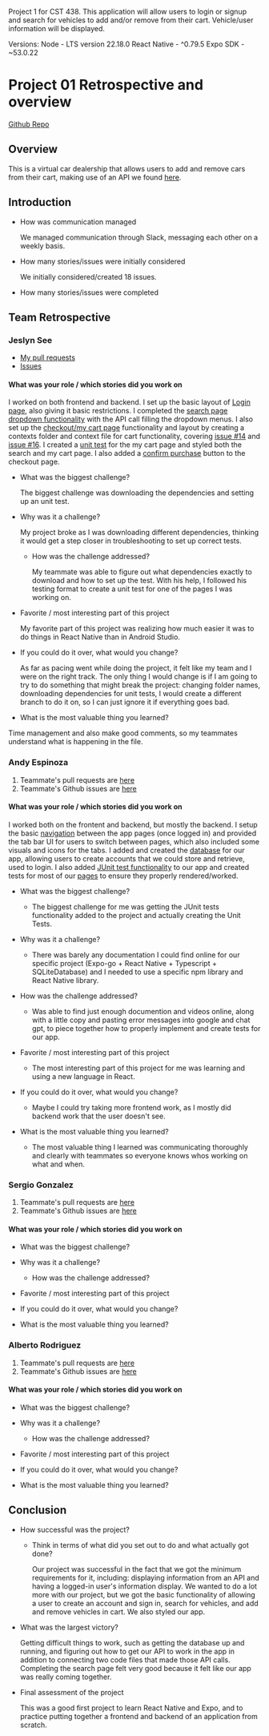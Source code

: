 Project 1 for CST 438. This application will allow users to login or signup and search for vehicles to add and/or remove from their cart. Vehicle/user information will be displayed. 

Versions: 
Node - LTS version 22.18.0
React Native - ^0.79.5
Expo SDK - ~53.0.22

# Project 01 Retrospective and overview

<!-- [Video Walkthrough](https://www.youtube.com/watch?v=o-YBDTqX_ZU) -->
<!-- Ads have really ruined rick-rolling. -->
[Github Repo](https://github.com/jVtec1/cst438_project1)

## Overview
This is a virtual car dealership that allows users to add and remove cars from their cart, making use of an API we found [here](https://www.auto.dev/).

## Introduction

* How was communication managed

  We managed communication through Slack, messaging each other on a weekly basis.
* How many stories/issues were initially considered

  We initially considered/created 18 issues.
* How many stories/issues were completed

## Team Retrospective

### Jeslyn See

- [My pull requests](https://github.com/pulls?q=is%3Apr+archived%3Afalse+is%3Aclosed+author%3Ajeslynsee+repo%3AjVtec1%2Fcst438_project1)
- [Issues](https://github.com/jVtec1/cst438_project1/issues)

#### What was your role / which stories did you work on
I worked on both frontend and backend. I set up the basic layout of [Login page](https://github.com/jVtec1/cst438_project1/issues/2), also giving it basic restrictions. I completed the [search page dropdown functionality](https://github.com/jVtec1/cst438_project1/issues/9) with the API call filling the dropdown menus. I also set up the [checkout/my cart page](https://github.com/jVtec1/cst438_project1/issues/8) functionality and layout by creating a contexts folder and context file for cart functionality, covering [issue #14](https://github.com/jVtec1/cst438_project1/issues/14) and [issue #16](https://github.com/jVtec1/cst438_project1/issues/16). I created a [unit test](https://github.com/jVtec1/cst438_project1/issues/35) for the my cart page and styled both the search and my cart page. I also added a [confirm purchase](https://github.com/jVtec1/cst438_project1/issues/33) button to the checkout page. 

+ What was the biggest challenge?

  The biggest challenge was downloading the dependencies and setting up an unit test. 
+ Why was it a challenge?

  My project broke as I was downloading different dependencies, thinking it would get a step closer in troubleshooting to set up correct tests. 
  + How was the challenge addressed?

    My teammate was able to figure out what dependencies exactly to download and how to set up the test. With his help, I followed his testing format to create a unit test for one of the pages I was working on. 
+ Favorite / most interesting part of this project

  My favorite part of this project was realizing how much easier it was to do things in React Native than in Android Studio. 
+ If you could do it over, what would you change?

  As far as pacing went while doing the project, it felt like my team and I were on the right track. The only thing I would change is if I am going to try to do something that might break the project: changing folder names, downloading dependencies for unit tests, I would create a different branch to do it on, so I can just ignore it if everything goes bad. 
+ What is the most valuable thing you learned?

Time management and also make good comments, so my teammates understand what is happening in the file.

### Andy Espinoza 
1. Teammate's pull requests are [here](https://github.com/jVtec1/cst438_project1/pulls?q=is%3Apr+author%3AjVtec1+is%3Aclosed)
1. Teammate's Github issues are [here](https://github.com/jVtec1/cst438_project1/issues?q=is%3Aissue%20state%3Aopen%20assignee%3AjVtec1)

#### What was your role / which stories did you work on
I worked both on the frontent and backend, but mostly the backend. I setup the basic [navigation](https://github.com/jVtec1/cst438_project1/issues/7) between the app pages (once logged in) and provided the tab bar UI for users to switch between pages, which also included some visuals and icons for the tabs. I added and created the [database](https://github.com/jVtec1/cst438_project1/issues/11) for our app, allowing users to create accounts that we could store and retrieve, used to login. I also added [JUnit test functionality](https://github.com/jVtec1/cst438_project1/issues/26) to our app and created tests for most of our [pages](https://github.com/jVtec1/cst438_project1/issues/28) to ensure they properly rendered/worked. 

+ What was the biggest challenge?
    - The biggest challenge for me was getting the JUnit tests functionality added to the project and actually creating the Unit Tests.
  
+ Why was it a challenge?
    - There was barely any documentation I could find online for our specific project (Expo-go + React Native + Typescript + SQLiteDatabase) and I needed to use a specific npm library and React Native library.

+ How was the challenge addressed?
    - Was able to find just enough documention and videos online, along with a little copy and pasting error messages into google and chat gpt, to piece together how to properly implement and create tests for our app.
  
+ Favorite / most interesting part of this project
    - The most interesting part of this project for me was learning and using a new language in React.
  
+ If you could do it over, what would you change?
    - Maybe I could try taking more frontend work, as I mostly did backend work that the user doesn't see.
 
+ What is the most valuable thing you learned?
    - The most valuable thing I learned was communicating thoroughly and clearly with teammates so everyone knows whos working on what and when.


### Sergio Gonzalez 
1. Teammate's pull requests are [here](https://github.com/Jonathan-Welham/Bits-Bots/pulls/@CarolDanvers)
1. Teammate's Github issues are [here](https://github.com/FedericoRubino/cst438_project2/issues/created_by/@FedericoRubino)

#### What was your role / which stories did you work on


+ What was the biggest challenge? 
  
+ Why was it a challenge?

  + How was the challenge addressed?
+ Favorite / most interesting part of this project
  
+ If you could do it over, what would you change?
 
+ What is the most valuable thing you learned?



### Alberto Rodriguez 
1. Teammate's pull requests are [here](https://github.com/Jonathan-Welham/Bits-Bots/pulls/@CarolDanvers)
1. Teammate's Github issues are [here](https://github.com/FedericoRubino/cst438_project2/issues/created_by/@FedericoRubino)

#### What was your role / which stories did you work on


+ What was the biggest challenge? 
  
+ Why was it a challenge?

  + How was the challenge addressed?
+ Favorite / most interesting part of this project
  
+ If you could do it over, what would you change?
 
+ What is the most valuable thing you learned?


## Conclusion

- How successful was the project?
  - Think in terms of what did you set out to do and what actually got done?
    
    Our project was successful in the fact that we got the minimum requirements for it, including: displaying information from an API and having a logged-in user's information display.
    We wanted to do a lot more with our project, but we got the basic functionality of allowing a user to create an account and sign in, search for vehicles, and add and remove vehicles in cart. We also styled our app. 
- What was the largest victory?

    Getting difficult things to work, such as getting the database up and running, and figuring out how to get our API to work in the app in addition to connecting two code files that made those API calls. Completing the search page felt very good because it felt like our app was really coming together. 
- Final assessment of the project

  This was a good first project to learn React Native and Expo, and to practice putting together a frontend and backend of an application from scratch. 

